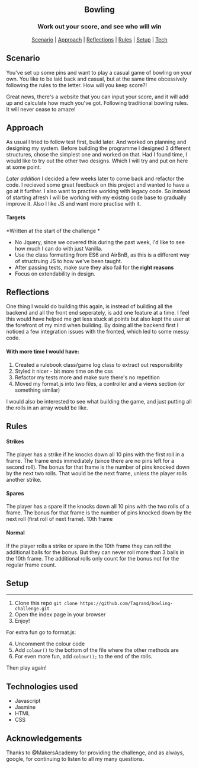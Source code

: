 

<h2 align="center"> Bowling </h2>
<h3 align="center"> Work out your score, and see who will win </h3>

 <p align="center">  <a href='#scenario'>Scenario</a> |  <a href='#approach'>Approach</a>   |   <a href='#reflections'>Reflections</a> | <a href='#rules'>Rules</a>  |  <a href='#setup'>Setup</a>   |   <a href='#tech'>Tech</a>

## Scenario <a name= "scenario"></a>

You've set up some pins and want to play a casual game of bowling on your own. You like to be laid back and casual, but at the same time obcessively following the rules to the letter. How will you keep score?!

Great news, there's a website that you can input your score, and it will add up and calculate how much you've got. Following traditional bowling rules. It will never cease to amaze! 

## Approach <a name= "approach"></a>

As usual I tried to follow test first, build later. And worked on planning and designing my system. Before building the programme I designed 3 different structures, chose the simplest one and worked on that. Had I found time, I would like to try out the other two designs. Which I will try and put on here at some point.

*Later addition* I decided a few weeks later to come back and refactor the code. I recieved some great feedback on this project and wanted to have a go at it further. I also want to practise working with legacy code. So instead of starting afresh I will be working with my existng code base to gradually improve it. Also I like JS and want more practise with it. 

#### Targets
*Written at the start of the challenge *

   - No Jquery, since we covered this during the past week, I'd like to see how much I can do with just Vanilla. 
   - Use the class formatting from ES6 and AirBnB, as this is a different way of structruing JS to how we've been taught. 
   - After passing tests, make sure they also fail for the **right reasons** 
   - Focus on extendability in design.

## Reflections <a name= "reflections"></a>

One thing I would do building this again, is instead of building all the backend and all the front end seperately, is add one feature at a time. I feel this would have helped me get less stuck at points but also kept the user at the forefront of my mind when building. By doing all the backend first I noticed a few integration issues with the fronted, which led to some messy code.

#### With more time I would have:
1) Created a rulebook class/game log class to extract out responsibility
2) Styled it nicer - bit more time on the css
3) Refactor my tests more and make sure there's no repetition
4) Moved my format.js into two files, a controller and a views section (or something similar)

I would also be interested to see what building the game, and just putting all the rolls in an array would be like. 

## Rules<a name= "rules"></a>

#### Strikes

The player has a strike if he knocks down all 10 pins with the first roll in a frame. The frame ends immediately (since there are no pins left for a second roll). The bonus for that frame is the number of pins knocked down by the next two rolls. That would be the next frame, unless the player rolls another strike.

#### Spares

The player has a spare if the knocks down all 10 pins with the two rolls of a frame. The bonus for that frame is the number of pins knocked down by the next roll (first roll of next frame).
10th frame

#### Normal
If the player rolls a strike or spare in the 10th frame they can roll the additional balls for the bonus. But they can never roll more than 3 balls in the 10th frame. The additional rolls only count for the bonus not for the regular frame count.

## Setup <a name= "setup"></a>
-------
 
1) Clone this repo 
``` git clone https://github.com/Tagrand/bowling-challenge.git ```
2) Open the index page in your browser
3) Enjoy!

For extra fun go to format.js:

4) Uncomment the colour code
5) Add ```colour()``` to the bottom of the file where the other methods are
6) For even more fun, add ```colour();``` to the end of the rolls.

Then play again! 


## Technologies used  <a name= "tech"></a>
  - Javascript 
  - Jasmine
  - HTML
  - CSS
  
## Acknowledgements

 Thanks to @MakersAcademy for providing the challenge, and as always, google, for continuing to listen to all my many questions. 
